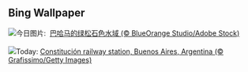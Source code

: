 ## Bing Wallpaper
![](https://www.bing.com/th?id=OHR.BahamaBlues_ZH-CN8134624828_UHD.jpg&w=1000)今日图片: &nbsp;[巴哈马的绿松石色水域 (© BlueOrange Studio/Adobe Stock)](https://www.bing.com/th?id=OHR.BahamaBlues_ZH-CN8134624828_UHD.jpg)
<br><br/>
![](https://www.bing.com/th?id=OHR.ConstitucionStation_EN-US1235857389_UHD.jpg&w=1000)Today: [Constitución railway station, Buenos Aires, Argentina (© Grafissimo/Getty Images)](https://www.bing.com/th?id=OHR.ConstitucionStation_EN-US1235857389_UHD.jpg)
<br><br/>
